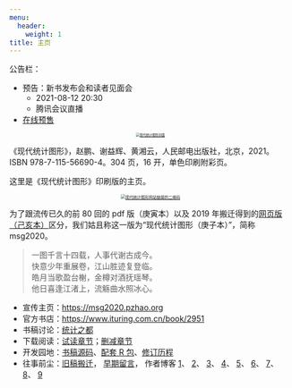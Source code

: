 ```yaml
---
menu:
  header:
    weight: 1
title: 主页
---
```


<div class="embed-left">
公告栏：

- 预告：新书发布会和读者见面会
  - 2021-08-12 20:30
  - 腾讯会议直播
- [在线预售](https://www.ituring.com.cn/book/2951)

<center>
<a href="image/msg2020-bookcover.png">
  <img src="image/msg2020-bookcover.png" style="zoom: 40%;" align="middle" alt="现代统计图形封面" />
</a>
</center>
</div>

《现代统计图形》，赵鹏、谢益辉、黄湘云，人民邮电出版社，北京，2021。ISBN 978-7-115-56690-4。304 页，16 开，单色印刷附彩页。

这里是《现代统计图形》印刷版的主页。

<div class="embed-right">
<center>
<a href="image/msg2020-qr.png">
  <img src="image/msg2020-qr.png" style="zoom: 50%;" align="middle" alt="现代统计图形网站链接的二维码" />
</a>
</center>
</div>

为了跟流传已久的前 80 回的 pdf 版（庚寅本）以及 2019 年搬迁得到的[网页版（己亥本）](https://bookdown.org/xiangyun/msg/)区分，我们姑且称这一版为“现代统计图形（庚子本）”，简称 msg2020。

<div class="quote-right">

> 一图千言十四载，人事代谢古成今。  
> 快意少年重展卷，江山胜迹复登临。  
> 皓月当歌盈台榭，金樽对酒抚瑶琴。  
> 他日喜逢江渚上，流觞曲水照冰心。

</div>

- 宣传主页：<https://msg2020.pzhao.org>
- 官方书店：<https://www.ituring.com.cn/book/2951>
- 书稿讨论：[统计之都](https://d.cosx.org/d/421648)
- 下载阅读：[试读章节](/../docs/msg-trailer.pdf)；[删减章节](/../docs/msg-removed.pdf)
- 开发园地：[书稿源码](https://github.com/XiangyunHuang/MSG-Book/tree/edition1)、[配套 R 包](https://github.com/yihui/MSG/issues)、[修订历程](https://github.com/XiangyunHuang/MSG-Book/issues/88)
- 往事前尘：[旧稿搬迁](https://d.cosx.org/d/420857)，
[早期留言](https://yihui.org/cn/publication/)，
作者博客 
[1](https://yihui.org/cn/2010/03/feel-charmed-etc/)、
[2](https://yihui.org/cn/2010/08/art-of-points-in-r/)、 [3](https://yihui.org/cn/2010/09/msg-graphics-gallery-finished/)、
[4](https://yihui.org/cn/2010/08/modern-stat-graphics-manuscript/)、 
[5](https://yihui.org/cn/2012/06/quick-notes/)、
[6](https://yihui.org/cn/2013/02/waiting-for-thousand-years/)、
[7](https://yihui.org/cn/2018/09/inbox-zero/)、
[8](https://yihui.org/cn/2021/03/dad-rice/)、
[9](https://yihui.org/cn/2021/07/ancient-stat-graphics/)

